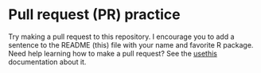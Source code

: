 # Pull request (PR) practice

Try making a pull request to this repository. I encourage you to add a sentence to the README (this) file with your name and favorite R package. Need help learning how to make a pull request? See the [usethis](https://usethis.r-lib.org/articles/articles/pr-functions.html) documentation about it.

